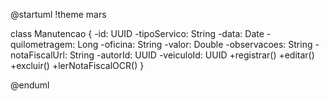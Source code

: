@startuml
!theme mars

class Manutencao {
    -id: UUID
    -tipoServico: String
    -data: Date
    -quilometragem: Long
    -oficina: String
    -valor: Double
    -observacoes: String
    -notaFiscalUrl: String
    -autorId: UUID
    -veiculoId: UUID
    +registrar()
    +editar()
    +excluir()
    +lerNotaFiscalOCR()
}

@enduml
